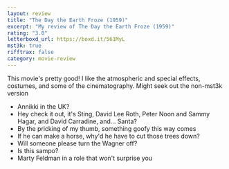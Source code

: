 ```yaml
---
layout: review
title: "The Day the Earth Froze (1959)"
excerpt: "My review of The Day the Earth Froze (1959)"
rating: "3.0"
letterboxd_url: https://boxd.it/561MyL
mst3k: true
rifftrax: false
category: movie-review
---
```


This movie's pretty good! I like the atmospheric and special effects, costumes, and some of the cinematography. Might seek out the non-mst3k version

- Annikki in the UK?
- Hey check it out, it's Sting, David Lee Roth, Peter Noon and Sammy Hagar, and David Carradine, and... Santa?
- By the pricking of my thumb, something goofy this way comes
- If he can make a horse, why'd he have to cut those trees down?
- Will someone please turn the Wagner off?
- Is this sampo?
- Marty Feldman in a role that won't surprise you
